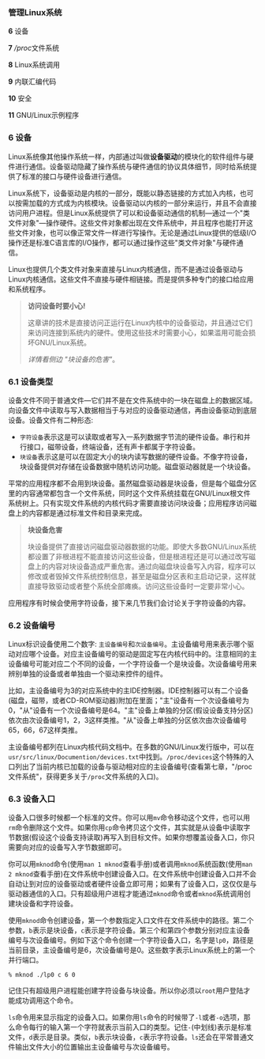### 管理Linux系统



**6**  设备

**7**  */proc*文件系统

**8**  Linux系统调用

**9**  内联汇编代码

**10** 安全

**11** GNU/Linux示例程序







### 6 设备

Linux系统像其他操作系统一样，内部通过叫做**设备驱动**的模块化的软件组件与硬件进行通信。设备驱动隐藏了操作系统与硬件通信的协议具体细节，同时给系统提供了标准的接口与硬件设备进行通信。

Linux系统下，设备驱动是内核的一部分，既能以静态链接的方式加入内核，也可以按需加载的方式成为内核模块。设备驱动以内核的一部分来运行，并且不会直接访问用户进程。但是Linux系统提供了可以和设备驱动通信的机制—通过一个"类文件对象"—操作硬件。这些文件对象都出现在文件系统中，并且程序也能打开这些文件对象，也可以像正常文件一样进行写操作。无论是通过Linux提供的低级I/O操作还是标准C语言库的I/O操作，都可以通过操作这些"类文件对象"与硬件通信。

Linux也提供几个类文件对象来直接与Linux内核通信，而不是通过设备驱动与Linux内核通信。这些文件不直接与硬件相链接。而是提供多种专门的接口给应用和系统程序。

> **访问设备时要小心!**
>
> 这章讲的技术是直接访问正运行在Linux内核中的设备驱动，并且通过它们来访问连接到系统内的硬件。使用这些技术时需要小心，如果滥用可能会损坏GNU/Linux系统。
>
> *详情看侧边 "块设备的危害"*。

### 6.1 设备类型

设备文件不同于普通文件—它们并不是在文件系统中的一块在磁盘上的数据区域。向设备文件中读取与写入数据相当于与对应的设备驱动通信，再由设备驱动到底层设备。设备文件有二种形态:

- `字符设备`表示这是可以读取或者写入一系列数据字节流的硬件设备。串行和并行接口，磁带设备，终端设备，还有声卡都属于字符设备。
- `块设备`表示这是可以在固定大小的块内读写数据的硬件设备。不像字符设备，块设备提供对存储在设备数据中随机访问功能。磁盘驱动器就是一个块设备。

平常的应用程序都不会用到块设备。虽然磁盘驱动器是块设备，但是每个磁盘分区里的内容通常都包含一个文件系统，同时这个文件系统挂载在GNU/Linux根文件系统树上。只有实现文件系统的内核代码才需要直接访问块设备；应用程序访问磁盘上的内容都是通过标准文件和目录来完成。

> **块设备危害**
>
> 块设备提供了直接访问磁盘驱动器数据的功能。即使大多数GNU/Linux系统都设置了非根进程不能直接访问这些设备，但是根进程还是可以通过改写磁盘上的内容对块设备造成严重危害。通过向磁盘块设备写入内容，程序可以修改或者毁掉文件系统控制信息，甚至是磁盘分区表和主启动记录，这样就直接导致驱动或者整个系统全部瘫痪。访问这些设备时一定要非常小心。

应用程序有时候会使用字符设备，接下来几节我们会讨论关于字符设备的内容。

### 6.2 设备编号

Linux标识设备使用二个数字: `主设备编号`和`次设备编号`。主设备编号用来表示哪个驱动对应哪个设备。对应主设备编号的驱动是固定写在内核代码中的。注意相同的主设备编号可能对应二个不同的设备，一个字符设备一个是块设备。次设备编号用来辨别单独的设备或者单独由一个驱动来控件的组件。

比如，主设备编号为3的对应系统中的主IDE控制器。IDE控制器可以有二个设备(磁盘，磁带，或者CD-ROM驱动器)附加在里面；"主"设备有一个次设备编号为0，"从"设备有一个次设备编号是64。"主"设备上单独的分区(假设设备支持分区)依次由次设备编号1，2，3这样类推。"从"设备上单独的分区依次由次设备编号65，66，67这样类推。

主设备编号都列在Linux内核代码文档中。在多数的GNU/Linux发行版中，可以在`usr/src/linux/Documention/devices.txt`中找到。`/proc/devices`这个特殊的入口列出了当前内核已加载的设备与驱动相对应的主设备编号(查看第七章，"/proc 文件系统"，获得更多关于`/proc`文件系统的入口)。

###  6.3 设备入口

设备入口很多时候都一个标准的文件。你可以用`mv`命令移动这个文件，也可以用`rm`命令删除这个文件。如果你用`cp`命令拷贝这个文件，其实就是从设备中读取字节数据(假设这个设备支持读取)再写入到目标文件。如果你想覆盖设备入口，你只需要向对应的设备写入字节数据即可。

你可以用`mknod`命令(使用`man 1 mknod`查看手册)或者调用`mknod`系统函数(使用`man 2 mknod`查看手册)在文件系统中创建设备入口。在文件系统中创建设备入口并不会自动让到对应的设备驱动或者硬件设备立即可用；如果有了设备入口，这仅仅是与驱动器通信的入口。只有超级用户进程才能通过`mknod`命令或者`mknod`系统调用创建块设备和字符设备。

使用`mknod`命令创建设备，第一个参数指定入口文件在文件系统中的路径。第二个参数，`b`表示是块设备，`c`表示是字符设备。第三个和第四个参数分别对应主设备编号与次设备编号。例如下这个命令创建一个字符设备入口，名字是`lp0`，路径是当前目录，主设备编号是6，次设备编号是0。这些数字表示Linux系统上的第一个并行端口。

```shell
% mknod ./lp0 c 6 0
```

记住只有超级用户进程能创建字符设备与块设备。所以你必须以`root`用户登陆才能成功调用这个命令。

`ls`命令用来显示指定的设备入口。如果你用`ls`命令的时候带了`-l`或者`-o`选项，那么命令每行的输入第一个字符就表示当前入口的类型。记住`-`(中划线)表示是标准文件，`d`表示是目录。类似，`b`表示块设备，`c`表示字符设备。`ls`还会在平常普通文件输出文件大小的位置输出主设备编号与次设备编号。

